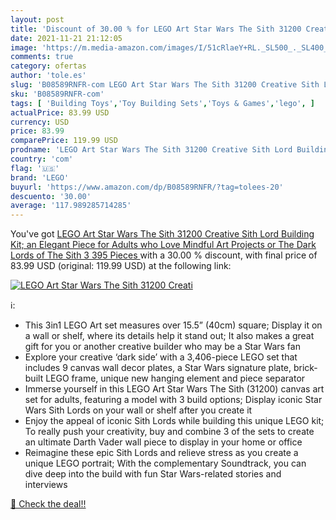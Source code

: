 ```yaml
---
layout: post
title: 'Discount of 30.00 % for LEGO Art Star Wars The Sith 31200 Creati'
date: 2021-11-21 21:12:05
image: 'https://m.media-amazon.com/images/I/51cRlaeY+RL._SL500_._SL400_.jpg'
comments: true
category: ofertas
author: 'tole.es'
slug: 'B08589RNFR-com LEGO Art Star Wars The Sith 31200 Creative Sith Lord...'
sku: 'B08589RNFR-com'
tags: [ 'Building Toys','Toy Building Sets','Toys & Games','lego', ]
actualPrice: 83.99 USD
currency: USD
price: 83.99
comparePrice: 119.99 USD
prodname: 'LEGO Art Star Wars The Sith 31200 Creative Sith Lord Building Kit; an Elegant Piece for Adults who Love Mindful Art Projects or The Dark Lords of The Sith  3 395 Pieces '
country: 'com'
flag: '🇺🇸'
brand: 'LEGO'
buyurl: 'https://www.amazon.com/dp/B08589RNFR/?tag=tolees-20'
descuento: '30.00'
average: '117.989285714285'
---
```


You've got [LEGO Art Star Wars The Sith 31200 Creative Sith Lord Building Kit; an Elegant Piece for Adults who Love Mindful Art Projects or The Dark Lords of The Sith  3 395 Pieces ](https://www.amazon.com/dp/B08589RNFR/?tag=tolees-20) with a  30.00 % discount, with final price of 83.99 USD (original: 119.99 USD) at the following link:

[![LEGO Art Star Wars The Sith 31200 Creati](https://m.media-amazon.com/images/I/51cRlaeY+RL._SL500_._SL400_.jpg)](https://www.amazon.com/dp/B08589RNFR/?tag=tolees-20)

ℹ️:

- This 3in1 LEGO Art set measures over 15.5” (40cm) square; Display it on a wall or shelf, where its details help it stand out; It also makes a great gift for you or another creative builder who may be a Star Wars fan
- Explore your creative ‘dark side’ with a 3,406-piece LEGO set that includes 9 canvas wall decor plates, a Star Wars signature plate, brick-built LEGO frame, unique new hanging element and piece separator
- Immerse yourself in this LEGO Art Star Wars The Sith (31200) canvas art set for adults, featuring a model with 3 build options; Display iconic Star Wars Sith Lords on your wall or shelf after you create it
- Enjoy the appeal of iconic Sith Lords while building this unique LEGO kit; To really push your creativity, buy and combine 3 of the sets to create an ultimate Darth Vader wall piece to display in your home or office
- Reimagine these epic Sith Lords and relieve stress as you create a unique LEGO portrait; With the complementary Soundtrack, you can dive deep into the build with fun Star Wars-related stories and interviews

[🛒 Check the deal!!](https://www.amazon.com/dp/B08589RNFR/?tag=tolees-20)
